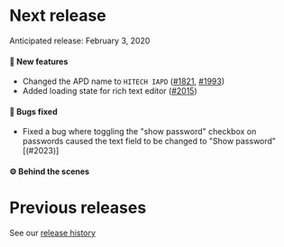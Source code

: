 # Next release

Anticipated release: February 3, 2020

#### 🚀 New features

- Changed the APD name to `HITECH IAPD` ([#1821], [#1993])
- Added loading state for rich text editor ([#2015])

#### 🐛 Bugs fixed

- Fixed a bug where toggling the "show password" checkbox on passwords caused the text field to be changed to "Show password" [(#2023)]

#### ⚙️ Behind the scenes

# Previous releases

See our [release history](https://github.com/18F/cms-hitech-apd/releases)

[#1821]: https://github.com/18F/cms-hitech-apd/issues/1821
[#1993]: https://github.com/18F/cms-hitech-apd/issues/1993
[#2023]: https://github.com/18F/cms-hitech-apd/issues/2023
[#2015]: https://github.com/18F/cms-hitech-apd/pull/2015
